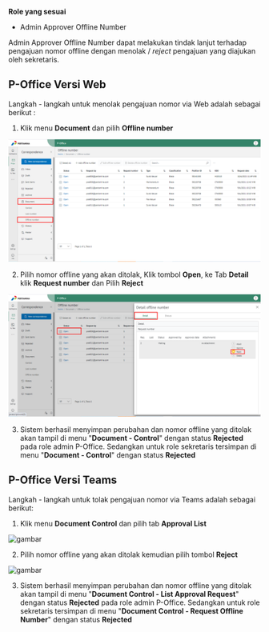 **Role yang sesuai**

- Admin Approver Offline Number

Admin Approver Offline Number dapat melakukan tindak lanjut terhadap pengajuan nomor offline dengan menolak / *reject* pengajuan  yang diajukan oleh sekretaris. 

## **P-Office Versi Web**

Langkah - langkah untuk menolak pengajuan nomor via Web adalah sebagai berikut :

1. Klik menu **Document** dan pilih **Offline number**

![gambar](DocumentControl/DC_Web/02MM26.png)

2. Pilih nomor offline yang akan ditolak, Klik tombol **Open**, ke Tab **Detail** klik **Request number** dan Pilih **Reject**

![gambar](DocumentControl/DC_Web/02MM27.png)

3. Sistem berhasil menyimpan perubahan dan nomor offline yang ditolak akan tampil di menu "**Document - Control**" dengan status **Rejected** pada role admin P-Office. Sedangkan untuk role sekretaris tersimpan di menu "**Document - Control**" dengan status **Rejected**


## **P-Office Versi Teams**

Langkah - langkah untuk tolak pengajuan nomor via Teams adalah sebagai berikut:

1. Klik menu **Document Control** dan pilih tab **Approval List**

![gambar](DocumentControl/DC_Teams/DC27.png)

2. Pilih nomor offline yang akan ditolak kemudian pilih tombol **Reject**

![gambar](DocumentControl/DC_Teams/DC28.png)

3. Sistem berhasil menyimpan perubahan dan nomor offline yang ditolak akan tampil di menu "**Document Control - List Approval Request**" dengan status **Rejected** pada role admin P-Office. Sedangkan untuk role sekretaris tersimpan di menu "**Document Control - Request Offline Number**" dengan status **Rejected**